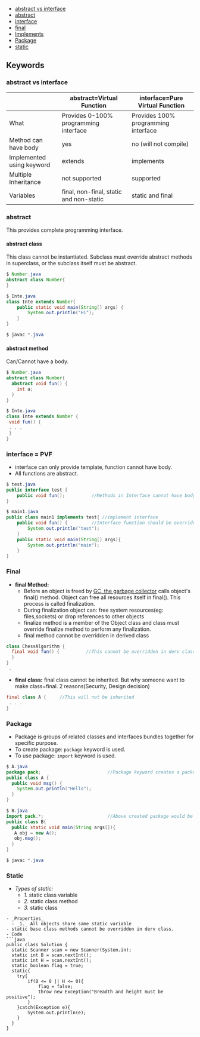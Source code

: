 - [abstract vs interface](#ai)
- [abstract](#ab)
- [interface](#inf)
- [final](#fi)
- [Implements](#im)
- [Package](#p)
- [static](#st)

## Keywords
<a name=ai></a>
### abstract vs interface
||abstract=Virtual Function|interface=Pure Virtual Function|
|---|---|---|
|What|Provides 0-100% programming interface|Provides 100% programming interface|
|Method can have body|yes|no (will not compile)|
|Implemented using keyword|extends|implements|
|Multiple Inheritance|not supported|supported|
|Variables|final, non-final, static and non-static|static and final|

<a name=ab></a>
### abstract
This provides complete programming interface.
#### abstract class
This class cannot be instantiated. Subclass must override abstract methods in superclass, or the subclass itself must be abstract.
```java
$ Number.java
abstract class Number{
}

$ Inte.java
class Inte extends Number{
    public static void main(String[] args) {
        System.out.println("Hi");
    }
}

$ javac *.java
```

#### abstract method
Can/Cannot have a body.
```java
$ Number.java
abstract class Number{
  abstract void fun() {
    int a;
  }
}

$ Inte.java
class Inte extends Number {
 void fun() {
 . . .
 }
}
```

<a name=inf></a>
### interface = PVF
- interface can only provide template, function cannot have body.
- All functions are abstract.
```java
$ test.java
public interface test {
    public void fun();			//Methods in Interface cannot have body. Complilation error
}

$ main1.java
public class main1 implements test{	//implement interface
    public void fun() {			//Interface function should be overridden
        System.out.println("test");
    }
    public static void main(String[] args){
        System.out.println("main");
    }
}
```

<a name=f></a>
### Final
- **final Method:**
  - Before an object is freed by [GC, the garbage collector](#f) calls object's final() method. Object can free all resources itself in final(). This process is called finalization.
  - During finalization object can: free system resources(eg: files,sockets) or drop references to other objects
  - finalize method is a member of the Object class and class must override finalize method to perform any finalization.
  - final method cannot be overridden in derived class
```java
class ChessAlgorithm {
  final void fun() {          //This cannot be overridden in derv class
  }
}
 .
```
- **final class:** final class cannot be inherited. But why someone want to make class=final. 2 reasons(Security, Design decision)
```java
final class A {		//This will not be inherited
 . . .
}
```

<a name=p></a>
### Package
- Package is groups of related classes and interfaces bundles together for specific purpose.
- To create package: `package` keyword is used.
- To use package: `import` keyword is used.
```java
$ A.java
package pack;                         //Package keyword creates a package named pack. Class A gets avilable in pack
public class A {
  public void msg() {
    System.out.println("Hello");
  }
}

$ B.java
import pack.*;                        //Above created package would be used
public class B{
  public static void main(String args[]){
   A obj = new A();
   obj.msg();
  }
}

$ javac *.java
```

<a name=st></a>
### Static
- _Types of static:_
  - _1._ static class variable
  - _2._ static class method
  - _3._ static class
```
- _Properties_
  - _1._ All objects share same static variable
- static base class methods cannot be overridden in derv class.
- Code
```java
public class Solution {
  static Scanner scan = new Scanner(System.in);
  static int B = scan.nextInt();
  static int H = scan.nextInt();
  static boolean flag = true;
  static{
    try{
        if(B <= 0 || H <= 0){
            flag = false;
            throw new Exception("Breadth and height must be positive");
        }
    }catch(Exception e){
        System.out.println(e);
    }
  }
}
```
